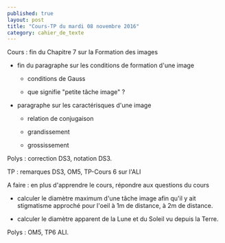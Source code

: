```yaml
---
published: true
layout: post
title: "Cours-TP du mardi 08 novembre 2016"
category: cahier_de_texte
---
```

Cours : fin du Chapitre 7 sur la Formation des images

- fin du paragraphe sur les conditions de formation d'une image

  - conditions de Gauss

  - que signifie "petite tâche image" ?

- paragraphe sur les caractérisques d'une image

  - relation de conjugaison

  - grandissement

  - grossissement

Polys : correction DS3, notation DS3.

TP : remarques DS3, OM5, TP-Cours 6 sur l'ALI

A faire : en plus d'apprendre le cours, répondre aux questions du cours 

- calculer le diamètre maximum d'une tâche image afin qu'il y ait stigmatisme approché pour l'oeil à 1m de distance, à 2m de distance.

- calculer le diamètre apparent de la Lune et du Soleil vu depuis la Terre.

Polys : OM5, TP6 ALI.

